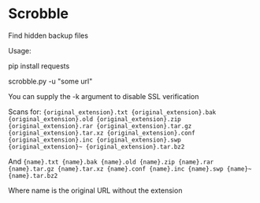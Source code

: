 # Scrobble
Find hidden backup files

Usage:

pip install requests

scrobble.py -u "some url"

You can supply the -k argument to disable SSL verification

Scans for:
`{original_extension}.txt
{original_extension}.bak
{original_extension}.old
{original_extension}.zip
{original_extension}.rar
{original_extension}.tar.gz
{original_extension}.tar.xz
{original_extension}.conf
{original_extension}.inc
{original_extension}.swp
{original_extension}~
{original_extension}.tar.bz2`

And
`{name}.txt
{name}.bak
{name}.old
{name}.zip
{name}.rar
{name}.tar.gz
{name}.tar.xz
{name}.conf
{name}.inc
{name}.swp
{name}~
{name}.tar.bz2`

Where name is the original URL without the extension